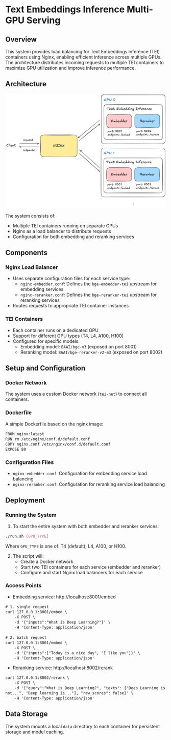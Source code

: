 # Text Embeddings Inference Multi-GPU Serving

## Overview
This system provides load balancing for Text Embeddings Inference (TEI) containers using Nginx, enabling efficient inference across multiple GPUs. The architecture distributes incoming requests to multiple TEI containers to maximize GPU utilization and improve inference performance.

## Architecture
![tei-lb](./tei-lb.png)

The system consists of:
- Multiple TEI containers running on separate GPUs
- Nginx as a load balancer to distribute requests
- Configuration for both embedding and reranking services

## Components

### Nginx Load Balancer
- Uses separate configuration files for each service type:
  - `nginx-embedder.conf`: Defines the `bge-embedder-tei` upstream for embedding services
  - `nginx-reranker.conf`: Defines the `bge-reranker-tei` upstream for reranking services
- Routes requests to appropriate TEI container instances

### TEI Containers
- Each container runs on a dedicated GPU
- Support for different GPU types (T4, L4, A100, H100)
- Configured for specific models:
  - Embedding model: `BAAI/bge-m3` (exposed on port 8001)
  - Reranking model: `BAAI/bge-reranker-v2-m3` (exposed on port 8002)

## Setup and Configuration

### Docker Network
The system uses a custom Docker network (`tei-net`) to connect all containers.

### Dockerfile
A simple Dockerfile based on the nginx image:
```
FROM nginx:latest
RUN rm /etc/nginx/conf.d/default.conf
COPY nginx.conf /etc/nginx/conf.d/default.conf
EXPOSE 80
```

### Configuration Files
- `nginx-embedder.conf`: Configuration for embedding service load balancing
- `nginx-reranker.conf`: Configuration for reranking service load balancing

## Deployment

### Running the System
1. To start the entire system with both embedder and reranker services:
```bash
./run.sh [GPU_TYPE]
```
Where `GPU_TYPE` is one of: T4 (default), L4, A100, or H100.

2. The script will:
   - Create a Docker network
   - Start two TEI containers for each service (embedder and reranker)
   - Configure and start Nginx load balancers for each service

### Access Points
- Embedding service: http://localhost:8001/embed
```
# 1. single request
curl 127.0.0.1:8001/embed \
    -X POST \
    -d '{"inputs":"What is Deep Learning?"}' \
    -H 'Content-Type: application/json'

# 2. batch request
curl 127.0.0.1:8001/embed \
    -X POST \
    -d '{"inputs":["Today is a nice day", "I like you"]}' \
    -H 'Content-Type: application/json'
```
- Reranking service: http://localhost:8002/rerank
```
curl 127.0.0.1:8002/rerank \
    -X POST \
    -d '{"query":"What is Deep Learning?", "texts": ["Deep Learning is not...", "Deep learning is..."], "raw_scores": false}' \
    -H 'Content-Type: application/json'
```

## Data Storage
The system mounts a local `data` directory to each container for persistent storage and model caching.
